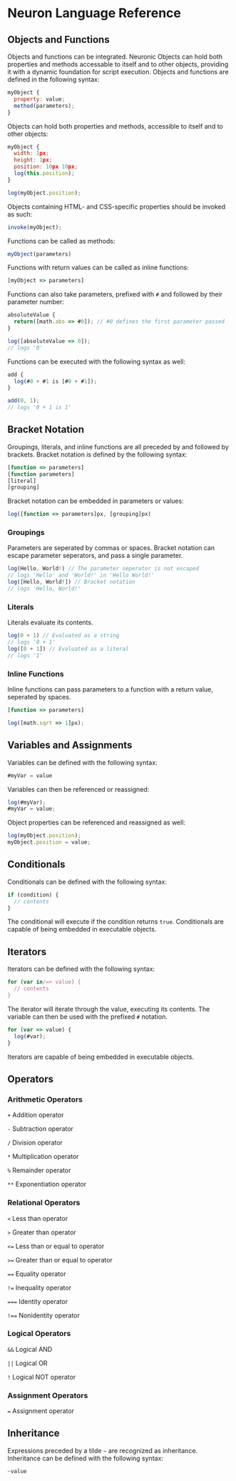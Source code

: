 # Neuron Language Reference

## Objects and Functions
Objects and functions can be integrated. Neuronic Objects can hold both properties and methods accessable to itself and to other objects, providing it with a dynamic foundation for script execution. Objects and functions are defined in the following syntax:
```javascript
myObject {
  property: value;
  method(parameters);
}
```
Objects can hold both properties and methods, accessible to itself and to other objects:
```javascript
myObject {
  width: 1px;
  height: 1px;
  position: 10px 10px;
  log(this.position);
}

log(myObject.position);
```
Objects containing HTML- and CSS-specific properties should be invoked as such:
```javascript
invoke(myObject);
```
Functions can be called as methods:
```javascript
myObject(parameters)
```
Functions with return values can be called as inline functions:
```javascript
[myObject => parameters]
```
Functions can also take parameters, prefixed with `#` and followed by their parameter number:
```javascript
absoluteValue {
  return([math.abs => #0]); // #0 defines the first parameter passed
}

log([absoluteValue => 0]);
// logs '0'
```
Functions can be executed with the following syntax as well:
```javascript
add {
  log(#0 + #1 is [#0 + #1]);
}

add(0, 1);
// logs '0 + 1 is 1'
```

## Bracket Notation
Groupings, literals, and inline functions are all preceded by and followed by brackets. Bracket notation is defined by the following syntax:
```javascript
[function => parameters]
[function parameters]
[literal]
[grouping]
```
Bracket notation can be embedded in parameters or values:
```javascript
log([function => parameters]px, [grouping]px)
```
### Groupings
Parameters are seperated by commas or spaces. Bracket notation can escape parameter seperators, and pass a single parameter.
```javascript
log(Hello, World!) // The parameter seperator is not escaped
// logs 'Hello' and 'World!' in 'Hello World!'
log([Hello, World!]) // Bracket notation
// logs 'Hello, World!'
```
### Literals
Literals evaluate its contents.
```javascript
log(0 + 1) // Evaluated as a string
// logs '0 + 1'
log([0 + 1]) // Evaluated as a literal
// logs '1'
```
### Inline Functions
Inline functions can pass parameters to a function with a return value, seperated by spaces.
```javascript
[function => parameters]
```
```javascript
log([math.sqrt => 1]px);
```

## Variables and Assignments
Variables can be defined with the following syntax:
```javascript
#myVar = value
```
Variables can then be referenced or reassigned:
```javascript
log(#myVar);
#myVar = value;
```
Object properties can be referenced and reassigned as well:
```javascript
log(myObject.position);
myObject.position = value;
```

## Conditionals
Conditionals can be defined with the following syntax:
```javascript
if (condition) {
  // contents
}
```
The conditional will execute if the condition returns `true`. Conditionals are capable of being embedded in executable objects.

## Iterators
Iterators can be defined with the following syntax:
```javascript
for (var in/=> value) {
  // contents
}
```
The iterator will iterate through the value, executing its contents. The variable can then be used with the prefixed `#` notation.
```javascript
for (var => value) {
  log(#var);
}
```
Iterators are capable of being embedded in executable objects.

## Operators
### Arithmetic Operators
`+` Addition operator

`-` Subtraction operator

`/` Division operator

`*` Multiplication operator

`%` Remainder operator

`**` Exponentiation operator

### Relational Operators
`<` Less than operator

`>` Greater than operator

`<=` Less than or equal to operator

`>=` Greater than or equal to operator

`==` Equality operator

`!=` Inequality operator

`===` Identity operator

`!==` Nonidentity operator

### Logical Operators
`&&` Logical AND

`||` Logical OR

`!` Logical NOT operator

### Assignment Operators
`=` Assignment operator

## Inheritance
Expressions preceded by a tilde `~` are recognized as inheritance. Inheritance can be defined with the following syntax:
```javascript
~value
```
